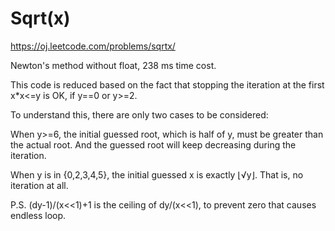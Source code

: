 Sqrt(x)
==============

https://oj.leetcode.com/problems/sqrtx/

Newton's method without float, 238 ms time cost.

This code is reduced based on the fact that stopping the iteration at the first x*x<=y is OK, if y==0 or y>=2.

To understand this, there are only two cases to be considered:

When y>=6, the initial guessed root, which is half of y, must be greater than the actual root. And the guessed root will keep decreasing during the iteration.

When y is in {0,2,3,4,5}, the initial guessed x is exactly ⌊√y⌋. That is, no iteration at all.

P.S. (dy-1)/(x<<1)+1 is the ceiling of dy/(x<<1), to prevent zero that causes endless loop.